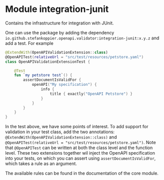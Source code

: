 # Module integration-junit

Contains the infrastructure for integration with JUnit.

One can use the package by adding the dependency `io.github.stefankoppier.openapi.validator:integration-junit:x.y.z` and add a test. For example
```kotlin
@ExtendWith(OpenAPIValidationExtension::class)
@OpenAPITest(relativeUrl = "src/test/resources/petstore.yaml")
class OpenAPIValidationExtensionTest {

    @Test
    fun `my petstore test`() {
        assertDocumentIsValidFor {
            openAPI("My specification") {
                info {
                    title { exactly("OpenAPI Petstore") }
                }
            }
        }
    }
}
```

In the test above, we have some points of interest. To add support for validation in your test class, add the two 
annotations: `@ExtendWith(OpenAPIValidationExtension::class)` and 
`@OpenAPITest(relativeUrl = "src/test/resources/petstore.yaml")`. Note that `@OpenAPITest` can be written at both the
class level and the function level. These two extensions together wil inject the OpenAPI specification into your tests,
on which you can assert using `assertDocumentIsValidFor`, which takes a rule as an argument.

The available rules can be found in the documentation of the core module.
